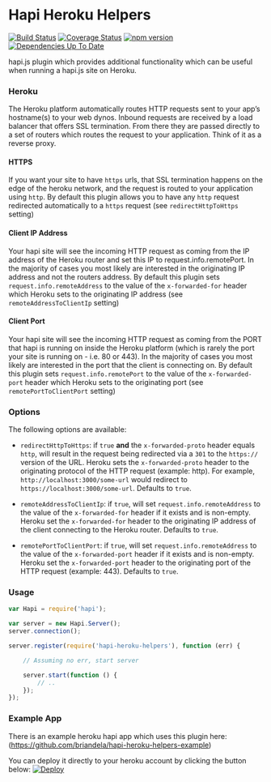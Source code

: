 # Hapi Heroku Helpers #

[![Build Status](https://travis-ci.org/briandela/hapi-heroku-helpers.svg?branch=master)](https://travis-ci.org/briandela/hapi-heroku-helpers) [![Coverage Status](https://img.shields.io/coveralls/briandela/hapi-heroku-helpers.svg)](https://coveralls.io/r/briandela/hapi-heroku-helpers) [![npm version](https://badge.fury.io/js/hapi-heroku-helpers.svg)](http://badge.fury.io/js/hapi-heroku-helpers) [![Dependencies Up To Date](https://david-dm.org/briandela/hapi-heroku-helpers.svg?style=flat)](https://david-dm.org/briandela/hapi-heroku-helpers)

hapi.js plugin which provides additional functionality which can be useful when running a hapi.js site on Heroku.

### Heroku ###
The Heroku platform automatically routes HTTP requests sent to your app’s hostname(s) to your web dynos. Inbound requests are received by a load balancer that offers SSL termination. From there they are passed directly to a set of routers which routes the request to your application. Think of it as a reverse proxy.


#### HTTPS ####
If you want your site to have `https` urls, that SSL termination happens on the edge of the heroku network, and the request is routed to your application using `http`. By default this plugin allows you to have any `http` request redirected automatically to a `https` request (see `redirectHttpToHttps` setting)

#### Client IP Address ####
Your hapi site will see the incoming HTTP request as coming from the IP address of the Heroku router and set this IP to request.info.remotePort. In the majority of cases you most likely are interested in the originating IP address and not the routers address. By default this plugin sets `request.info.remoteAddress` to the value of the `x-forwarded-for` header which Heroku sets to the originating IP address (see `remoteAddressToClientIp` setting)

#### Client Port ####
Your hapi site will see the incoming HTTP request as coming from the PORT that hapi is running on inside the Heroku platform (which is rarely the port your site is running on - i.e. 80 or 443). In the majority of cases you most likely are interested in the port that the client is connecting on. By default this plugin sets `request.info.remotePort` to the value of the `x-forwarded-port` header which Heroku sets to the originating port (see `remotePortToClientPort` setting)


### Options

The following options are available:

* `redirectHttpToHttps`: if `true` **and** the `x-forwarded-proto` header equals `http`, will result in the request being redirected via a `301` to the `https://` version of the URL. Heroku sets the `x-forwarded-proto` header to the originating protocol of the HTTP request (example: http). For example, `http://localhost:3000/some-url` would redirect to `https://localhost:3000/some-url`. Defaults to `true`.

* `remoteAddressToClientIp`: if `true`, will set `request.info.remoteAddress` to the value of the `x-forwarded-for` header if it exists and is non-empty. Heroku set the `x-forwarded-for` header to the originating IP address of the client connecting to the Heroku router. Defaults to `true`.

* `remotePortToClientPort`: if `true`, will set `request.info.remoteAddress` to the value of the `x-forwarded-port` header if it exists and is non-empty. Heroku set the `x-forwarded-port` header to the originating port of the HTTP request (example: 443). Defaults to `true`.


### Usage

``` javascript
var Hapi = require('hapi');

var server = new Hapi.Server();
server.connection();

server.register(require('hapi-heroku-helpers'), function (err) {

    // Assuming no err, start server

    server.start(function () {
        // ..
    });
});
```

### Example App

There is an example heroku hapi app which uses this plugin here: (https://github.com/briandela/hapi-heroku-helpers-example)

You can deploy it directly to your heroku account by clicking the button below:
[![Deploy](https://www.herokucdn.com/deploy/button.png)](https://heroku.com/deploy?template=https://github.com/briandela/hapi-heroku-helpers-example)
